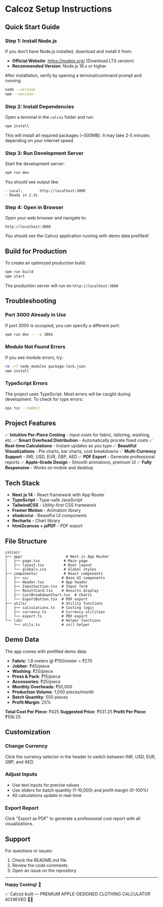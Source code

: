# Calcoz Setup Instructions

## Quick Start Guide

### Step 1: Install Node.js

If you don't have Node.js installed, download and install it from:
- **Official Website**: https://nodejs.org/ (Download LTS version)
- **Recommended Version**: Node.js 18.x or higher

After installation, verify by opening a terminal/command prompt and running:
```bash
node --version
npm --version
```

### Step 2: Install Dependencies

Open a terminal in the `calcoz` folder and run:

```bash
npm install
```

This will install all required packages (~500MB). It may take 2-5 minutes depending on your internet speed.

### Step 3: Run Development Server

Start the development server:

```bash
npm run dev
```

You should see output like:
```
- Local:        http://localhost:3000
- Ready in 2.3s
```

### Step 4: Open in Browser

Open your web browser and navigate to:
```
http://localhost:3000
```

You should see the Calcoz application running with demo data prefilled!

## Build for Production

To create an optimized production build:

```bash
npm run build
npm start
```

The production server will run on `http://localhost:3000`

## Troubleshooting

### Port 3000 Already in Use

If port 3000 is occupied, you can specify a different port:
```bash
npm run dev -- -p 3001
```

### Module Not Found Errors

If you see module errors, try:
```bash
rm -rf node_modules package-lock.json
npm install
```

### TypeScript Errors

The project uses TypeScript. Most errors will be caught during development. To check for type errors:
```bash
npx tsc --noEmit
```

## Project Features

✅ **Intuitive Per-Piece Costing** - Input costs for fabric, tailoring, washing, etc.
✅ **Smart Overhead Distribution** - Automatically prorate fixed costs
✅ **Real-time Calculations** - Instant updates as you type
✅ **Beautiful Visualizations** - Pie charts, bar charts, cost breakdowns
✅ **Multi-Currency Support** - INR, USD, EUR, GBP, AED
✅ **PDF Export** - Generate professional reports
✅ **Apple-Grade Design** - Smooth animations, premium UI
✅ **Fully Responsive** - Works on mobile and desktop

## Tech Stack

- **Next.js 14** - React framework with App Router
- **TypeScript** - Type-safe JavaScript
- **TailwindCSS** - Utility-first CSS framework
- **Framer Motion** - Animation library
- **shadcn/ui** - Beautiful UI components
- **Recharts** - Chart library
- **html2canvas + jsPDF** - PDF export

## File Structure

```
calcoz/
├── app/                    # Next.js App Router
│   ├── page.tsx           # Main page
│   ├── layout.tsx         # Root layout
│   └── globals.css        # Global styles
├── components/            # React components
│   ├── ui/               # Base UI components
│   ├── Header.tsx        # App header
│   ├── InputSection.tsx  # Input form
│   ├── ResultCard.tsx    # Results display
│   ├── CostBreakdownChart.tsx  # Charts
│   └── ExportButton.tsx  # PDF export
├── utils/                # Utility functions
│   ├── calculations.ts   # Costing logic
│   ├── currency.ts       # Currency utilities
│   └── export.ts         # PDF export
└── lib/                  # Helper functions
    └── utils.ts          # cn() helper
```

## Demo Data

The app comes with prefilled demo data:
- **Fabric**: 1.8 meters @ ₹150/meter = ₹270
- **Jobber**: ₹45/piece
- **Washing**: ₹20/piece
- **Press & Pack**: ₹15/piece
- **Accessories**: ₹25/piece
- **Monthly Overheads**: ₹50,000
- **Production Volume**: 1,000 pieces/month
- **Batch Quantity**: 500 pieces
- **Profit Margin**: 25%

**Total Cost Per Piece**: ₹425
**Suggested Price**: ₹531.25
**Profit Per Piece**: ₹106.25

## Customization

### Change Currency

Click the currency selector in the header to switch between INR, USD, EUR, GBP, and AED.

### Adjust Inputs

- Use text inputs for precise values
- Use sliders for batch quantity (1-10,000) and profit margin (0-100%)
- All calculations update in real-time

### Export Report

Click "Export as PDF" to generate a professional cost report with all visualizations.

## Support

For questions or issues:
1. Check the README.md file
2. Review the code comments
3. Open an issue on the repository

---

**Happy Costing!** 🚀

✅ Calcoz built — PREMIUM APPLE-DESIGNED CLOTHING CALCULATOR ACHIEVED 📱✨
